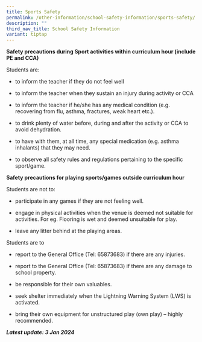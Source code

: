 ```yaml
---
title: Sports Safety
permalink: /other-information/school-safety-information/sports-safety/
description: ""
third_nav_title: School Safety Information
variant: tiptap
---
```

<p><strong>Safety precautions during Sport activities within curriculum hour (include PE and CCA)</strong></p><p>Students are:</p><ul data-tight="true" class="tight"><li><p>to inform the teacher if they do not feel well</p></li><li><p>to inform the teacher when they sustain an injury during activity or CCA</p></li><li><p>to inform the teacher if he/she has any medical condition (e.g. recovering from flu, asthma, fractures, weak heart etc.).</p></li><li><p>to drink plenty of water before, during and after the activity or CCA to avoid dehydration.</p></li><li><p>to have with them, at all time, any special medication (e.g. asthma inhalants) that they may need.</p></li><li><p>to observe all safety rules and regulations pertaining to the specific sport/game.</p><p></p></li></ul><p><strong>Safety precautions for playing sports/games outside curriculum hour</strong></p><p>Students are not to:</p><ul data-tight="true" class="tight"><li><p>participate in any games if they are not feeling well.</p></li><li><p>engage in physical activities when the venue is deemed not suitable for activities. For eg. Flooring is wet and deemed unsuitable for play.</p></li><li><p>leave any litter behind at the playing areas.</p></li></ul><p>Students are to</p><ul data-tight="true" class="tight"><li><p>report to the General Office (Tel: 65873683) if there are any injuries.</p></li><li><p>report to the General Office (Tel: 65873683) if there are any damage to school property.</p></li><li><p>be responsible for their own valuables.</p></li><li><p>seek shelter immediately when the Lightning Warning System (LWS) is activated.</p></li><li><p>bring their own equipment for unstructured play (own play) – highly recommended.</p><p></p></li></ul><p><strong><em>Latest update: 3 Jan 2024</em></strong></p>